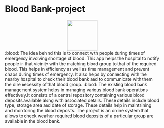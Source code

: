 # Blood Bank-project
<div id="header" align="center">
  <img src="https://media.giphy.com/media/wJsVCL3tRczRvZEAUg/giphy.gif" width="100"/>
</div>
:blood: The idea behind this is to connect with people during times of emergency involving shortage of blood. This app helps the hospital to notify people in that vicinity with the matching blood group to that of the required blood. This helps in efficiency as well as time management and prevent chaos during times of emergency. It also helps by connecting with the nearby hospital to check their blood bank and to communicate with them the dire necessity of that blood group. 
:blood: The existing blood bank management system helps in managing various blood bank operations effectively.It consists  of a central repository containing various blood deposits available along with associated details. These details include blood type, storage area and date of storage. These details help in maintaining and monitoring the blood deposits. The project is an online system that allows to check weather required blood deposits of a particular group are available in the blood bank.
